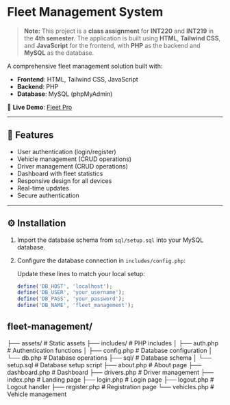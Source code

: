 # Fleet Management System

> **Note:** This project is a **class assignment** for **INT220** and **INT219** in the **4th semester**. The application is built using **HTML**, **Tailwind CSS**, and **JavaScript** for the frontend, with **PHP** as the backend and **MySQL** as the database.

A comprehensive fleet management solution built with:

- **Frontend**: HTML, Tailwind CSS, JavaScript  
- **Backend**: PHP  
- **Database**: MySQL (phpMyAdmin)  

🔗 **Live Demo**: [Fleet Pro](https://fleet-pro.infinityfreeapp.com/)

---

## 🚀 Features

- User authentication (login/register)
- Vehicle management (CRUD operations)
- Driver management (CRUD operations)
- Dashboard with fleet statistics
- Responsive design for all devices
- Real-time updates
- Secure authentication

---

## ⚙️ Installation

1. Import the database schema from `sql/setup.sql` into your MySQL database.
2. Configure the database connection in `includes/config.php`:
   
   Update these lines to match your local setup:
   ```php
   define('DB_HOST', 'localhost');
   define('DB_USER', 'your_username');
   define('DB_PASS', 'your_password');
   define('DB_NAME', 'fleet_management');

   
## fleet-management/
├── assets/            # Static assets
├── includes/          # PHP includes
│   ├── auth.php       # Authentication functions
│   ├── config.php     # Database configuration
│   └── db.php         # Database operations
├── sql/               # Database schema
│   └── setup.sql      # Database setup script
├── about.php          # About page
├── dashboard.php      # Dashboard
├── drivers.php        # Driver management
├── index.php          # Landing page
├── login.php          # Login page
├── logout.php         # Logout handler
├── register.php       # Registration page
└── vehicles.php       # Vehicle management
